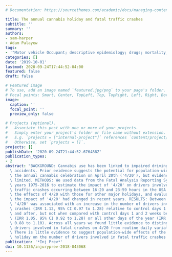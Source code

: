 ```yaml
---
# Documentation: https://sourcethemes.com/academic/docs/managing-content/

title: The annual cannabis holiday and fatal traffic crashes
subtitle: ''
summary: ''
authors:
- sam-harper
- Adam Palayew
tags:
- '"Motor vehicle Occupant; descriptive epidemiology; drugs; mortality; public health"'
categories: []
date: '2019-10-01'
lastmod: 2020-09-24T17:44:52-04:00
featured: false
draft: false

# Featured image
# To use, add an image named `featured.jpg/png` to your page's folder.
# Focal points: Smart, Center, TopLeft, Top, TopRight, Left, Right, BottomLeft, Bottom, BottomRight.
image:
  caption: ''
  focal_point: ''
  preview_only: false

# Projects (optional).
#   Associate this post with one or more of your projects.
#   Simply enter your project's folder or file name without extension.
#   E.g. `projects = ["internal-project"]` references `content/project/deep-learning/index.md`.
#   Otherwise, set `projects = []`.
projects: []
publishDate: '2020-09-24T21:44:52.676488Z'
publication_types:
- 2
abstract: "BACKGROUND: Cannabis use has been linked to impaired driving and fatal\
  \ accidents. Prior evidence suggests the potential for population-wide effects of\
  \ the annual cannabis celebration on April 20th ('4/20'), but evidence to date is\
  \ limited. METHODS: We used data from the Fatal Analysis Reporting System for the\
  \ years 1975-2016 to estimate the impact of '4/20' on drivers involved in fatal\
  \ traffic crashes occurring between 16:20 and 23:59 hours in the USA. We compared\
  \ the effects of 4/20 with those for other major holidays, and evaluated whether\
  \ the impact of '4/20' had changed in recent years. RESULTS: Between 1992 and 2016,\
  \ '4/20' was associated with an increase in the number of drivers involved in fatal\
  \ crashes (IRR 1.12, 95% CI 0.97 to 1.28) relative to control days 1 week before\
  \ and after, but not when compared with control days 1 and 2 weeks before and after\
  \ (IRR 1.05, 95% CI 0.92 to 1.28) or all other days of the year (IRR 0.98, 95% CI\
  \ 0.88 to 1.10). Across all years we found little evidence to distinguish excess\
  \ drivers involved in fatal crashes on 4/20 from routine daily variations. CONCLUSIONS:\
  \ There is little evidence to suggest population-wide effects of the annual cannabis\
  \ holiday on the number of drivers involved in fatal traffic crashes."
publication: '*Inj Prev*'
doi: 10.1136/injuryprev-2018-043068
---
```


